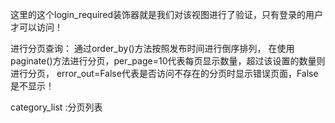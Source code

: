 
这里的这个login_required装饰器就是我们对该视图进行了验证，只有登录的用户才可以访问！


进行分页查询：
通过order_by()方法按照发布时间进行倒序排列，
在使用paginate()方法进行分页，per_page=10代表每页显示数量，超过该设置的数量则进行分页，
error_out=False代表是否访问不存在的分页时显示错误页面，False是不显示！


category_list :分页列表